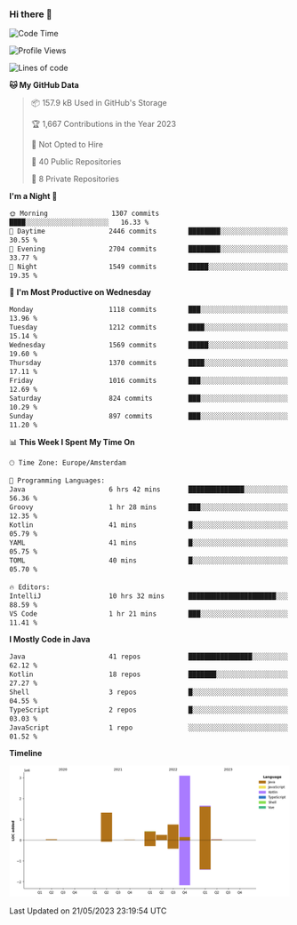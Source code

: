 ### Hi there 👋


<!--START_SECTION:waka-->
![Code Time](http://img.shields.io/badge/Code%20Time-3%2C219%20hrs%2027%20mins-blue)

![Profile Views](http://img.shields.io/badge/Profile%20Views-3-blue)

![Lines of code](https://img.shields.io/badge/From%20Hello%20World%20I%27ve%20Written-7.6%20million%20lines%20of%20code-blue)

**🐱 My GitHub Data** 

> 📦 157.9 kB Used in GitHub's Storage 
 > 
> 🏆 1,667 Contributions in the Year 2023
 > 
> 🚫 Not Opted to Hire
 > 
> 📜 40 Public Repositories 
 > 
> 🔑 8 Private Repositories 
 > 
**I'm a Night 🦉** 

```text
🌞 Morning                1307 commits        ████░░░░░░░░░░░░░░░░░░░░░   16.33 % 
🌆 Daytime                2446 commits        ████████░░░░░░░░░░░░░░░░░   30.55 % 
🌃 Evening                2704 commits        ████████░░░░░░░░░░░░░░░░░   33.77 % 
🌙 Night                  1549 commits        █████░░░░░░░░░░░░░░░░░░░░   19.35 % 
```
📅 **I'm Most Productive on Wednesday** 

```text
Monday                   1118 commits        ███░░░░░░░░░░░░░░░░░░░░░░   13.96 % 
Tuesday                  1212 commits        ████░░░░░░░░░░░░░░░░░░░░░   15.14 % 
Wednesday                1569 commits        █████░░░░░░░░░░░░░░░░░░░░   19.60 % 
Thursday                 1370 commits        ████░░░░░░░░░░░░░░░░░░░░░   17.11 % 
Friday                   1016 commits        ███░░░░░░░░░░░░░░░░░░░░░░   12.69 % 
Saturday                 824 commits         ███░░░░░░░░░░░░░░░░░░░░░░   10.29 % 
Sunday                   897 commits         ███░░░░░░░░░░░░░░░░░░░░░░   11.20 % 
```


📊 **This Week I Spent My Time On** 

```text
🕑︎ Time Zone: Europe/Amsterdam

💬 Programming Languages: 
Java                     6 hrs 42 mins       ██████████████░░░░░░░░░░░   56.36 % 
Groovy                   1 hr 28 mins        ███░░░░░░░░░░░░░░░░░░░░░░   12.35 % 
Kotlin                   41 mins             █░░░░░░░░░░░░░░░░░░░░░░░░   05.79 % 
YAML                     41 mins             █░░░░░░░░░░░░░░░░░░░░░░░░   05.75 % 
TOML                     40 mins             █░░░░░░░░░░░░░░░░░░░░░░░░   05.70 % 

🔥 Editors: 
IntelliJ                 10 hrs 32 mins      ██████████████████████░░░   88.59 % 
VS Code                  1 hr 21 mins        ███░░░░░░░░░░░░░░░░░░░░░░   11.41 % 
```

**I Mostly Code in Java** 

```text
Java                     41 repos            ████████████████░░░░░░░░░   62.12 % 
Kotlin                   18 repos            ███████░░░░░░░░░░░░░░░░░░   27.27 % 
Shell                    3 repos             █░░░░░░░░░░░░░░░░░░░░░░░░   04.55 % 
TypeScript               2 repos             █░░░░░░░░░░░░░░░░░░░░░░░░   03.03 % 
JavaScript               1 repo              ░░░░░░░░░░░░░░░░░░░░░░░░░   01.52 % 
```



**Timeline**

![Lines of Code chart](https://raw.githubusercontent.com/powercasgamer/powercasgamer/master/assets/bar_graph.png)


 Last Updated on 21/05/2023 23:19:54 UTC
<!--END_SECTION:waka-->
